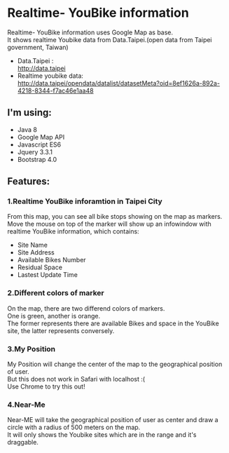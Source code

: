 # Realtime- YouBike information
Realtime- YouBike information uses Google Map as base.</br>
It shows realtime Youbike data from Data.Taipei.(open data from Taipei government, Taiwan)</br>
* Data.Taipei :</br>
http://data.taipei</br>
* Realtime youbike data:</br>
http://data.taipei/opendata/datalist/datasetMeta?oid=8ef1626a-892a-4218-8344-f7ac46e1aa48

## I'm using:

* Java 8
* Google Map API
* Javascript ES6
* Jquery 3.3.1
* Bootstrap 4.0

## Features:

### 1.Realtime YouBike inforamtion in Taipei City
From this map, you can see all bike stops showing on the map as markers.</br>
Move the mouse on top of the marker will show up an infowindow with realtime YouBike information,
which contains:

* Site Name</br>
* Site Address</br>
* Available Bikes Number</br>
* Residual Space</br>
* Lastest Update Time</br>

### 2.Different colors of marker
On the map, there are two differend colors of markers.</br>
One is green, another is orange.</br>
The former represents there are available Bikes and space in the YouBike site, the latter represents conversely.

### 3.My Position
My Position will change the center of the map to the geographical position of user.</br>
But this does not work in Safari with localhost :(</br>
Use Chrome to try this out!

### 4.Near-Me
Near-ME will take the geographical position of user as center and draw a circle with a radius of 500 meters on the map.</br>
It will only shows the Youbike sites which are in the range and it's draggable.</br>

